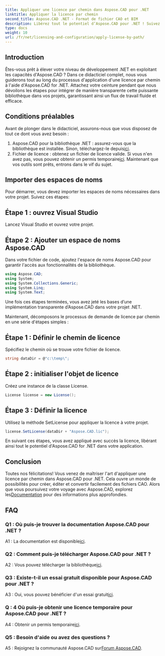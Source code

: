```yaml
---
title: Appliquer une licence par chemin dans Aspose.CAD pour .NET
linktitle: Appliquer la licence par chemin
second_title: Aspose.CAD .NET - Format de fichier CAO et BIM
description: Libérez tout le potentiel d’Aspose.CAD pour .NET ! Suivez notre guide étape par étape pour appliquer une licence en toute transparence. Améliorez votre jeu de manipulation de fichiers CAO dès maintenant !
type: docs
weight: 10
url: /fr/net/licensing-and-configuration/apply-license-by-path/
---
```

## Introduction

Êtes-vous prêt à élever votre niveau de développement .NET en exploitant les capacités d'Aspose.CAD ? Dans ce didacticiel complet, nous vous guiderons tout au long du processus d'application d'une licence par chemin à l'aide d'Aspose.CAD for .NET. Attachez votre ceinture pendant que nous dévoilons les étapes pour intégrer de manière transparente cette puissante bibliothèque dans vos projets, garantissant ainsi un flux de travail fluide et efficace.

## Conditions préalables

Avant de plonger dans le didacticiel, assurons-nous que vous disposez de tout ce dont vous avez besoin :
1.  Aspose.CAD pour la bibliothèque .NET : assurez-vous que la bibliothèque est installée. Sinon, téléchargez-le depuis[ici](https://releases.aspose.com/cad/net/).
2.  Fichier de licence : obtenez un fichier de licence valide. Si vous n'en avez pas, vous pouvez obtenir un permis temporaire[ici](https://purchase.aspose.com/temporary-license/).
Maintenant que vos outils sont prêts, entrons dans le vif du sujet.

## Importer des espaces de noms

Pour démarrer, vous devez importer les espaces de noms nécessaires dans votre projet. Suivez ces étapes:

## Étape 1 : ouvrez Visual Studio

Lancez Visual Studio et ouvrez votre projet.

## Étape 2 : Ajouter un espace de noms Aspose.CAD

Dans votre fichier de code, ajoutez l'espace de noms Aspose.CAD pour garantir l'accès aux fonctionnalités de la bibliothèque.
```csharp
using Aspose.CAD;
using System;
using System.Collections.Generic;
using System.Linq;
using System.Text;
```
Une fois ces étapes terminées, vous avez jeté les bases d’une implémentation transparente d’Aspose.CAD dans votre projet .NET.

Maintenant, décomposons le processus de demande de licence par chemin en une série d'étapes simples :

## Étape 1 : Définir le chemin de licence

Spécifiez le chemin où se trouve votre fichier de licence.
```csharp
string dataDir = @"c:\temp\";
```

## Étape 2 : initialiser l'objet de licence

Créez une instance de la classe License.
```csharp
License license = new License();
```

## Étape 3 : Définir la licence

Utilisez la méthode SetLicense pour appliquer la licence à votre projet.
```csharp
license.SetLicense(dataDir + "Aspose.CAD.lic");
```

En suivant ces étapes, vous avez appliqué avec succès la licence, libérant ainsi tout le potentiel d'Aspose.CAD for .NET dans votre application.

## Conclusion

Toutes nos félicitations! Vous venez de maîtriser l'art d'appliquer une licence par chemin dans Aspose.CAD pour .NET. Cela ouvre un monde de possibilités pour créer, éditer et convertir facilement des fichiers CAO. Alors que vous poursuivez votre voyage avec Aspose.CAD, explorez les[Documentation](https://reference.aspose.com/cad/net/) pour des informations plus approfondies.

## FAQ

### Q1 : Où puis-je trouver la documentation Aspose.CAD pour .NET ?

 A1 : La documentation est disponible[ici](https://reference.aspose.com/cad/net/).

### Q2 : Comment puis-je télécharger Aspose.CAD pour .NET ?

 A2 : Vous pouvez télécharger la bibliothèque[ici](https://releases.aspose.com/cad/net/).

### Q3 : Existe-t-il un essai gratuit disponible pour Aspose.CAD pour .NET ?

A3 : Oui, vous pouvez bénéficier d'un essai gratuit[ici](https://releases.aspose.com/).

### Q : 4 Où puis-je obtenir une licence temporaire pour Aspose.CAD pour .NET ?

 A4 : Obtenir un permis temporaire[ici](https://purchase.aspose.com/temporary-license/).

### Q5 : Besoin d'aide ou avez des questions ?

 A5 : Rejoignez la communauté Aspose.CAD sur[Forum Aspose.CAD](https://forum.aspose.com/c/cad/19).